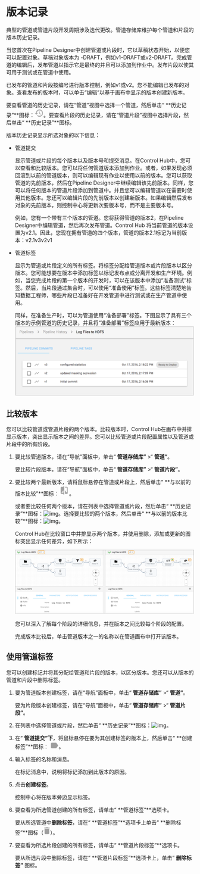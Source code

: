 # 版本记录

典型的管道或管道片段开发周期涉及迭代更改。管道存储库维护每个管道和片段的版本历史记录。

当您首次在Pipeline Designer中创建管道或片段时，它以草稿状态开始，以便您可以配置对象。草稿对象版本为<version> -DRAFT，例如v1-DRAFT或v2-DRAFT。完成管道的编辑后，发布管道以指示它是最终的并且可以添加到作业中。发布片段以使其可用于测试或在管道中使用。

已发布的管道和片段按编号进行版本控制，例如v1或v2。您不能编辑已发布的对象。查看发布的版本时，可以单击“编辑”以基于画布中显示的版本创建新版本。

要查看管道的历史记录，请在“管道”视图中选择一个管道，然后单击“ **历史记录”**图标：![img](imgs/icon_History-20200310104558028.png)。要查看片段的历史记录，请在“管道片段”视图中选择片段，然后单击“ **历史记录”**图标。

版本历史记录显示所选对象的以下信息：

- 管道提交

  显示管道或片段的每个版本以及版本号和提交消息。在Control Hub中，您可以查看和比较版本。您可以将任何管道版本添加到作业。或者，如果发现必须回滚到以前的管道版本，则可以编辑现有作业以使用以前的版本。您可以获取管道的先前版本，然后在Pipeline Designer中继续编辑该先前版本。同样，您可以将任何版本的管道片段添加到管道中。并且您可以编辑管道以在需要时使用其他版本。您还可以编辑片段的先前版本以创建新版本。如果编辑然后发布对象的先前版本，则控制中心将更新次要版本号，而不是主要版本号。

  例如，您有一个带有三个版本的管道。您将获得管道的版本2，在Pipeline Designer中编辑管道，然后再次发布管道。Control Hub 将当前管道的版本设置为v2.1。因此，您现在拥有管道的四个版本，管道的版本2.1标记为当前版本：v2.1v3v2v1

- 管道标签

  显示为管道或片段定义的所有标签。将标签分配给管道版本或片段版本以区分版本。您可能想要在版本中添加标签以标记发布点或分离开发和生产环境。例如，当您完成片段的第一个版本的开发时，可以在该版本中添加“准备测试”标签。然后，当片段通过集合时，可以使用“准备使用”标签。这些标签清楚地告知数据工程师，哪些片段已准备好在开发管道中进行测试或在生产管道中使用。

  同样，在准备生产时，可以为管道使用“准备部署”标签。下图显示了具有三个版本的示例管道的历史记录，并且将“准备部署”标签应用于最新版本：![img](imgs/DPM_PipelineHistory.png)

## 比较版本

您可以比较管道或管道片段的两个版本。比较版本时，Control Hub在画布中并排显示版本，突出显示版本之间的差异。您可以比较管道或片段配置属性以及管道或片段中的所有阶段。

1. 要比较管道版本，请在“导航”面板中，单击“ **管道存储库”** >“ **管道”**。

   要比较片段版本，请在“导航”面板中，单击“ **管道存储库”** >“ **管道片段”**。

2. 要比较两个最新版本，请将鼠标悬停在管道或片段上，然后单击“ **与以前的版本比较”**图标：![img](imgs/icon_DPM_ComparePreviousVersion.png)。

   或者要比较任何两个版本，请在列表中选择管道或片段，然后单击“ **历史记录”**图标：![img](https://streamsets.com/documentation/controlhub/latest/help/controlhub/UserGuide/Graphic/icon_History.png)。选择要比较的两个版本，然后单击“ **与以前的版本比较”**图标：![img](https://streamsets.com/documentation/controlhub/latest/help/controlhub/UserGuide/Graphic/icon_DPM_ComparePreviousVersion.png)。

   Control Hub在比较窗口中并排显示两个版本，并使用删除，添加或更新的图标突出显示任何差异，如下所示：

   ![img](imgs/DPM_PipelineHistory_Compare.png)

   您可以深入了解每个阶段的详细信息，并在版本之间比较每个阶段的配置。

   完成版本比较后，单击管道版本之一的名称以在管道画布中打开该版本。

## 使用管道标签

您可以创建标记并将其分配给管道和片段的版本，以区分版本。您还可以从版本的管道和片段中删除标签。

1. 要为管道版本创建标签，请在“导航”面板中，单击“ **管道存储库”** >“ **管道”**。

   要为片段版本创建标签，请在“导航”面板中，单击“ **管道存储库”** >“ **管道片段”**。

2. 在列表中选择管道或片段，然后单击“ **历史记录”**图标：![img](https://streamsets.com/documentation/controlhub/latest/help/controlhub/UserGuide/Graphic/icon_History.png)。

3. 在“ **管道提交”下**，将鼠标悬停在要为其创建标签的版本上，然后单击“ **创建标签”**图标： ![img](imgs/icon_CreateTag.png)。

4. 输入标签的名称和消息。

   在标记消息中，说明将标记添加到此版本的原因。

5. 点击**创建标签**。

   控制中心将在版本旁边显示标签。

6. 要查看为所选管道创建的所有标签，请单击“ **管道标签”**选项卡。

   要从所选管道中**删除标签**，请在“ **管道标签”**选项卡上单击“ **删除标签”**图标（![img](imgs/icon_DeleteTopology-20200310104558298.png)）。

7. 要查看为所选片段创建的所有标签，请单击“ **管道片段标签”**选项卡。

   要从所选片段中删除标签，请在“ **管道片段标签”**选项卡上，单击“ **删除标签”** 图标。